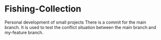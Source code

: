 # Fishing-Collection
Personal development of small projects
There is a commit for the main branch.
It is used to test the conflict situation between the main branch and my-feature branch.
